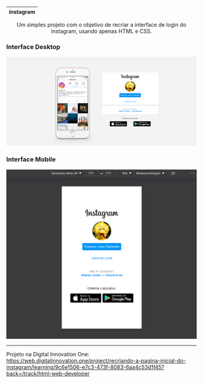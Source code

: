 <div align="center">
  
  **instagram** |
  :---------------------------------------------------------------------------------------------------------:|
  Um simples projeto com o objetivo de recriar a interface de login do instagram, usando apenas HTML e CSS.

</div>

### Interface Desktop
  ![desktop page](https://raw.githubusercontent.com/Edssaac/instagram/main/view/desktop.png)

### Interface Mobile
  ![mobile page](https://raw.githubusercontent.com/Edssaac/instagram/main/view/smartphone.png)

---

Projeto na Digital Innovation One: <br>
https://web.digitalinnovation.one/project/recriando-a-pagina-inicial-do-instagram/learning/9c6e1506-e7c3-473f-8083-6aa4c53d1f45?back=/track/html-web-developer
